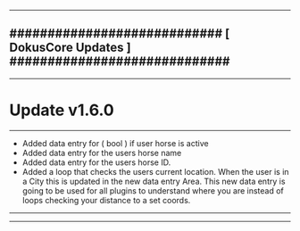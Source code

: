 --------------------------------------------------------------------------------
############################ [ DokusCore Updates ] #############################
--------------------------------------------------------------------------------
--------------------------------------------------------------------------------
# Update v1.6.0
--------------------------------------------------------------------------------
- Added data entry for ( bool ) if user horse is active
- Added data entry for the users horse name
- Added data entry for the users horse ID.
- Added a loop that checks the users current location. When the user is in a
  City this is updated in the new data entry Area. This new data entry is going
  to be used for all plugins to understand where you are instead of loops checking
  your distance to a set coords.
--------------------------------------------------------------------------------
--------------------------------------------------------------------------------
